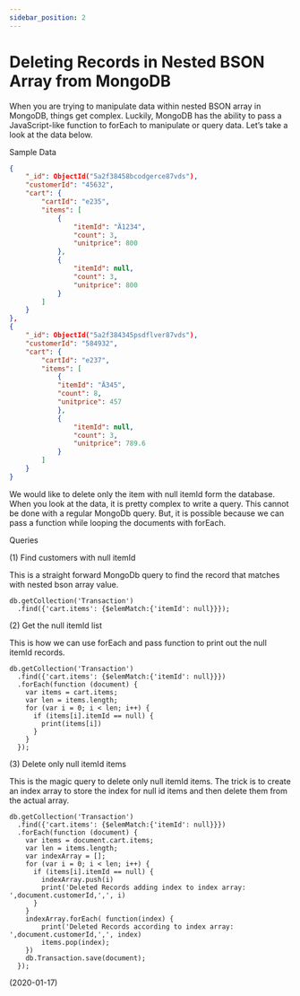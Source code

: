 ```yaml
---
sidebar_position: 2
---
```


# Deleting Records in Nested BSON Array from MongoDB

When you are trying to manipulate data within nested BSON array in MongoDB, things get complex. Luckily, MongoDB has the ability to pass a JavaScript-like function to forEach to manipulate or query data. Let’s take a look at the data below.

Sample Data

```json
{
    "_id": ObjectId("5a2f38458bcodgerce87vds"),
    "customerId": "45632",
    "cart": {
        "cartId": "e235",
        "items": [
            {
                "itemId": "Ä1234",
                "count": 3,
                "unitprice": 800
            },
            {
                "itemId": null,
                "count": 3,
                "unitprice": 800
            }
        ]
    }
},
{
    "_id": ObjectId("5a2f384345psdflver87vds"),
    "customerId": "584932",
    "cart": {
        "cartId": "e237",
        "items": [
            {
            "itemId": "Ä345",
            "count": 8,
            "unitprice": 457
            },
            {
                "itemId": null,
                "count": 3,
                "unitprice": 789.6
            }
        ]
    }
}
```

We would like to delete only the item with null itemId form the database. When you look at the data, it is pretty complex to write a query. This cannot be done with a regular MongoDb query. But, it is possible because we can pass a function while looping the documents with forEach.

Queries

(1) Find customers with null itemId

This is a straight forward MongoDb query to find the record that matches with nested bson array value.

```mongo
db.getCollection('Transaction')
  .find({'cart.items': {$elemMatch:{'itemId': null}}});
```

(2) Get the null itemId list

This is how we can use forEach and pass function to print out the null itemId records.

```
db.getCollection('Transaction')
  .find({'cart.items': {$elemMatch:{'itemId': null}}})
  .forEach(function (document) {
    var items = cart.items;
    var len = items.length;
    for (var i = 0; i < len; i++) {
      if (items[i].itemId == null) {
        print(items[i])
      }
    }
  });
```

(3) Delete only null itemId items

This is the magic query to delete only null itemId items. The trick is to create an index array to store the index for null id items and then delete them from the actual array.

```
db.getCollection('Transaction')
  .find({'cart.items': {$elemMatch:{'itemId': null}}})
  .forEach(function (document) {
    var items = document.cart.items;
    var len = items.length;
    var indexArray = [];
    for (var i = 0; i < len; i++) {
      if (items[i].itemId == null) {
        indexArray.push(i)
        print('Deleted Records adding index to index array: ',document.customerId,',', i)
      }
    }
    indexArray.forEach( function(index) {
        print('Deleted Records according to index array: ',document.customerId,',', index)
        items.pop(index);
    })
    db.Transaction.save(document);
  });
```

(2020-01-17)
